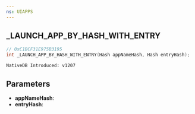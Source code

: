 ```yaml
---
ns: UIAPPS
---
```

## _LAUNCH_APP_BY_HASH_WITH_ENTRY

```c
// 0xC1BCF31E975B3195
int _LAUNCH_APP_BY_HASH_WITH_ENTRY(Hash appNameHash, Hash entryHash);
```

```
NativeDB Introduced: v1207
```

## Parameters
* **appNameHash**:
* **entryHash**:
